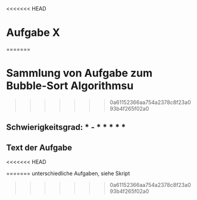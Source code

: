 <<<<<<< HEAD
# Aufgabe X
=======
# Sammlung von Aufgabe zum Bubble-Sort Algorithmsu
>>>>>>> 0a61152366aa754a2378c8f23a093b4f265f02a0

## Schwierigkeitsgrad: * - * * * * *

## Text der Aufgabe
<<<<<<< HEAD

=======
unterschiedliche Aufgaben, siehe Skript
>>>>>>> 0a61152366aa754a2378c8f23a093b4f265f02a0
